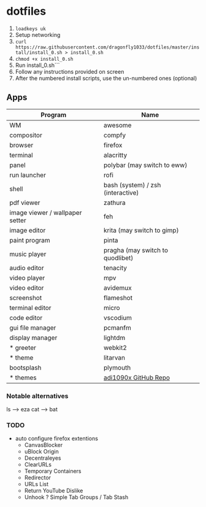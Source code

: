 # dotfiles

1. ```loadkeys uk```
2. Setup networking
3. ```curl https://raw.githubusercontent.com/dragonfly1033/dotfiles/master/install/install_0.sh > install_0.sh```
4. ```chmod +x install_0.sh```
5. Run install_0.sh```
6. Follow any instructions provided on screen
7. After the numbered install scripts, use the un-numbered ones (optional)

## Apps


| Program                         | Name                                                                |
| ------------------------------- | ------------------------------------------------------------------- |
| WM                              | awesome                                                             |
| compositor                      | compfy                                                              |
| browser                         | firefox                                                             |
| terminal                        | alacritty                                                           |
| panel                           | polybar (may switch to eww)                                         |
| run launcher                    | rofi                                                                |
| shell                           | bash (system) / zsh (interactive)                                   |
| pdf viewer                      | zathura                                                             |
| image viewer / wallpaper setter | feh                                                                 |
| image editor                    | krita (may switch to gimp)                                          |
| paint program                   | pinta                                                               |
| music player                    | pragha (may switch to quodlibet)                                    |
| audio editor                    | tenacity                                                            |
| video player                    | mpv                                                                 |
| video editor                    | avidemux                                                            |
| screenshot                      | flameshot                                                           |
| terminal editor                 | micro                                                               |
| code editor                     | vscodium                                                            |
| gui file manager                | pcmanfm                                                             |
| display manager                 | lightdm                                                             |
| * greeter                       | webkit2                                                             |
| * theme                         | litarvan                                                            |
| bootsplash                      | plymouth                                                            |
| * themes                        | [adi1090x GitHub Repo](https://github.com/adi1090x/plymouth-themes) |

### Notable alternatives

ls --> eza
cat --> bat


### TODO

- auto configure firefox extentions
    - CanvasBlocker
    - uBlock Origin
    - Decentraleyes
    - ClearURLs
    - Temporary Containers
    - Redirector
    - URLs List
    - Return YouTube Dislike
    - Unhook
    ? Simple Tab Groups / Tab Stash